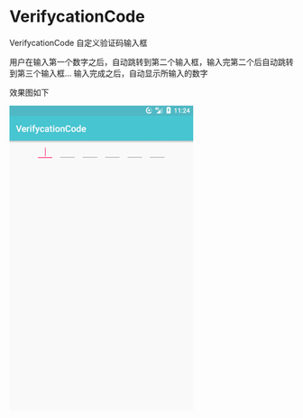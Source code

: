 # VerifycationCode
VerifycationCode 自定义验证码输入框

用户在输入第一个数字之后，自动跳转到第二个输入框，输入完第二个后自动跳转到第三个输入框... 输入完成之后，自动显示所输入的数字

效果图如下

![image](https://github.com/fazhongxu/VerifycationCode/blob/master/image/verifycation_code_image.gif)
